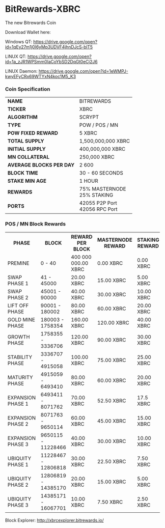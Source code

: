 
# BitRewards-XBRC
The new Bitrewards Coin

Download Wallet here:

Windows QT: https://drive.google.com/open?id=1qEy27m1j0I6yMp3UDVF4jhnDJcS-blT5

LINUX QT: https://drive.google.com/open?id=1a_zJR1WPSmm0IaCoYbSD2DqGt0eCj2J6

LINUX Daemon: https://drive.google.com/open?id=1eWMPJ-kwyEFyCRx69WTYxN4koc1M5_K3

<h3>Coin Specification</h3>
<table>
<tbody>
<tr><td><strong>NAME</strong></td><td>BITREWARDS</td></tr>
<tr><td><strong>TICKER</strong></td><td>XBRC</td></tr>
<tr><td><strong>ALGORITHM</strong></td><td>SCRYPT</td></tr>
<tr><td><strong>TYPE</strong></td><td>POW / POS / MN</td></tr>
<tr><td><strong>POW FIXED REWARD</strong></td><td>5 XBRC</td></tr>
<tr><td><strong>TOTAL SUPPLY</strong></td><td>1,500,000,000 XBRC</td></tr>
<tr><td><strong>INITIAL SUPPLY</strong></td><td>400,000,000 XBRC</td></tr>
<tr><td><strong>MN COLLATERAL</strong></td><td>250,000 XBRC</td></tr>
<tr><td><strong>AVERAGE BLOCKS PER DAY</strong></td><td>2 600</td></tr>
<tr><td><strong>BLOCK TIME</strong></td><td>30 - 60 SECONDS</td></tr>
<tr><td><strong>STAKE MIN AGE</strong></td><td>1 HOUR</td></tr>
<tr><td><strong>REWARDS</strong></td><td>75% MASTERNODE<br>25% STAKING</td></tr>
<tr><td><strong>PORTS</strong></td><td>42055 P2P Port<br>42056 RPC Port</td></tr>
</tbody>
</table>

<h3>POS / MN Block Rewards</h3>
<table>
<tbody>
<tr><th>PHASE</th><th>BLOCK</th><th>REWARD PER BLOCK</th><th>MASTERNODE REWARD</th><th>STAKING REWARD</th><th>ESTIMATE TIME FRAME</th></tr>
<tr>
<td>PREMINE</td>
<td>0 - 40</td>
<td>400 000 000.00 XBRC</td>
<td>0.00 XBRC</td>
<td>0.00 XBRC</td>
<td>30 MINUTES</td>
</tr><tr>
<td>SWAP PHASE 1</td>
<td>41 - 45000</td>
<td>20.00 XBRC</td>
<td>15.00 XBRC</td>
<td>5.00 XBRC</td>
<td>17 DAYS</td>
</tr><tr>
<td>SWAP PHASE 2</td>
<td>45001 - 90000</td>
<td>40.00 XBRC</td>
<td>30.00 XBRC</td>
<td>10.00 XBRC</td>
<td>17 DAYS</td>
</tr><tr>
<td>LIFT OFF PHASE</td>
<td>90001 - 180002</td>
<td>80.00 XBRC</td>
<td>60.00 XBRC</td>
<td>20.00 XBRC</td>
<td>34 DAYS</td>
</tr><tr>
<td>GOLD MINE PHASE</td>
<td>180003 - 1758354</td>
<td>160.00 XBRC</td>
<td>120.00 XBRC</td>
<td>40.00 XBRC</td>
<td>1.5 YEARS</td>
</tr><tr>
<td>GROWTH PHASE</td>
<td>1758355 - 3336706</td>
<td>120.00 XBRC</td>
<td>90.00 XBRC</td>
<td>30.00 XBRC</td>
<td>1.5 YEARS</td>
</tr><tr>
<td>STABILITY PHASE</td>
<td>3336707 - 4915058</td>
<td>100.00 XBRC</td>
<td>75.00 XBRC</td>
<td>25.00 XBRC</td>
<td>1.5 YEARS</td>
</tr><tr>
<td>MATURITY PHASE</td>
<td>4915059 - 6493410</td>
<td>80.00 XBRC</td>
<td>60.00 XBRC</td>
<td>20.00 XBRC</td>
<td>1.5 YEARS</td>
</tr><tr>
<td>EXPANSION PHASE 1</td>
<td>6493411 - 8071762</td>
<td>70.00 XBRC</td>
<td>52.50 XBRC</td>
<td>17.5 XBRC</td>
<td>1.5 YEARS</td>
</tr><tr>
<td>EXPANSION PHASE 2</td>
<td>8071763 - 9650114</td>
<td>60.00 XBRC</td>
<td>45.00 XBRC</td>
<td>15.00 XBRC</td>
<td>1.5 YEARS</td>
</tr><tr>
<td>EXPANSION PHASE 3</td>
<td>9650115 - 11228466</td>
<td>40.00 XBRC</td>
<td>30.00 XBRC</td>
<td>10.00 XBRC</td>
<td>1.5 YEARS</td>
</tr><tr>
<td>UBIQUITY PHASE 1</td>
<td>11228467 - 12806818</td>
<td>30.00 XBRC</td>
<td>22.50 XBRC</td>
<td>7.50 XBRC</td>
<td>1.5 YEARS</td>
</tr><tr>
<td>UBIQUITY PHASE 2</td>
<td>12806819 - 14385170</td>
<td>20.00 XBRC</td>
<td>15.00 XBRC</td>
<td>5.00 XBRC</td>
<td>1.5 YEARS</td>
</tr><tr>
<td>UBIQUITY PHASE 3</td>
<td>14385171 - 16067701</td>
<td>10.00 XBRC</td>
<td>7.50 XBRC</td>
<td>2.50 XBRC</td>
<td>2 YEARS</td>
</tr></tbody></table>


Block Explorer: http://xbrcexplorer.bitrewards.io/


